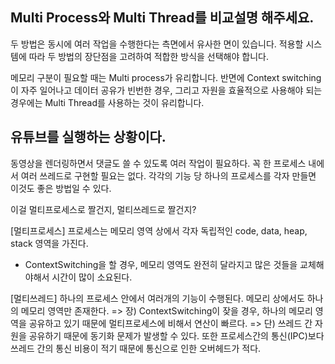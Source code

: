 ## Multi Process와 Multi Thread를 비교설명 해주세요.

두 방법은 동시에 여러 작업을 수행한다는 측면에서 유사한 면이 있습니다.
적용할 시스템에 따라 두 방법의 장단점을 고려하여 적합한 방식을 선택해야 합니다.

메모리 구분이 필요할 때는 Multi process가 유리합니다.
반면에 Context switching이 자주 일어나고 데이터 공유가 빈번한 경우,
그리고 자원을 효율적으로 사용해야 되는 경우에는 Multi Thread를 사용하는 것이 유리합니다.

## 유튜브를 실행하는 상황이다.
동영상을 렌더링하면서 댓글도 쓸 수 있도록 여러 작업이 필요하다.
꼭 한 프로세스 내에서 여러 쓰레드로 구현할 필요는 없다.
각각의 기능 당 하나의 프로세스를 각자 만들면 이것도 좋은 방법일 수 있다.

이걸 멀티프로세스로 짤건지, 멀티쓰레드로 짤건지?

[멀티프로세스]
프로세스는 메모리 영역 상에서 각자 독립적인 code, data, heap, stack 영역을 가진다.
 - ContextSwitching을 할 경우, 메모리 영역도 완전히 달라지고 많은 것들을 교체해야해서 시간이 많이 소요된다.

[멀티쓰레드]
하나의 프로세스 안에서 여러개의 기능이 수행된다.
메모리 상에서도 하나의 메모리 영역만 존재한다.
=> 장) ContextSwitching이 잦을 경우, 하나의 메모리 영역을 공유하고 있기 때문에 멀티프로세스에 비해서 연산이 빠르다.
=> 단) 쓰레드 간 자원을 공유하기 때문에 동기화 문제가 발생할 수 있다. 또한 프로세스간의 통신(IPC)보다 쓰레드 간의 통신 비용이 적기 때문에 통신으로 인한 오버헤드가 적다.
